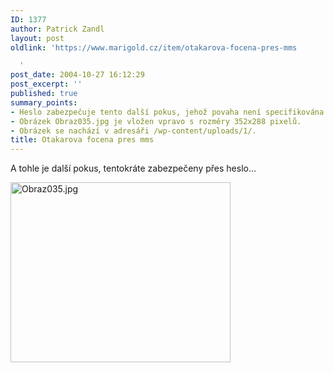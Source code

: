 ```yaml
---
ID: 1377
author: Patrick Zandl
layout: post
oldlink: 'https://www.marigold.cz/item/otakarova-focena-pres-mms

  '
post_date: 2004-10-27 16:12:29
post_excerpt: ''
published: true
summary_points:
- Heslo zabezpečuje tento další pokus, jehož povaha není specifikována.
- Obrázek Obraz035.jpg je vložen vpravo s rozměry 352x288 pixelů.
- Obrázek se nachází v adresáři /wp-content/uploads/1/.
title: Otakarova focena pres mms
---
```


<p>
A tohle je další pokus, tentokráte zabezpečeny přes heslo&#8230;</p>

<div class="rightbox"><img src="/wp-content/uploads/1/mms-15509417.jpeg" alt="Obraz035.jpg" width="352" height="288" /></div>
